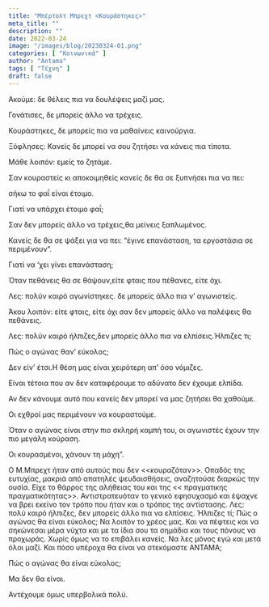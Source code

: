 ```yaml
---
title: "Μπέρτολτ Μπρεχτ <Κουράστηκες>"
meta_title: ""
description: ""
date: 2022-03-24
image: "/images/blog/20230324-01.png"
categories: [ "Κοινωνικά" ]
author: "Antama"
tags: [ "Τέχνη" ]
draft: false
---
```


Ακούμε: δε θέλεις πια να δουλέψεις μαζί μας.

Γονάτισες, δε μπορείς άλλο να τρέχεις.

Κουράστηκες, δε μπορείς πια να μαθαίνεις καινούργια.

Ξόφλησες: Κανείς δε μπορεί να σου ζητήσει να κάνεις πια τίποτα.

Μάθε λοιπόν: εμείς το ζητάμε.

Σαν κουραστείς κι αποκοιμηθείς κανείς δε θα σε ξυπνήσει πια να πει:

σήκω το φαΐ είναι έτοιμο.

Γιατί να υπάρχει έτοιμο φαΐ;

Σαν δεν μπορείς άλλο να τρέχεις,θα μείνεις ξαπλωμένος.

Κανείς δε θα σε ψάξει για να πει: “έγινε επανάσταση, τα εργοστάσια σε περιμένουν”.

Γιατί να ’χει γίνει επανάσταση;

Όταν πεθάνεις θα σε θάψουν,είτε φταις που πέθανες, είτε όχι.

Λες: πολύν καιρό αγωνίστηκες. δε μπορείς άλλο πια ν’ αγωνιστείς.

Άκου λοιπόν: είτε φταις, είτε όχι σαν δεν μπορείς άλλο να παλέψεις θα πεθάνεις.

Λες: πολύν καιρό ήλπιζες,δεν μπορείς άλλο πια να ελπίσεις.Ήλπιζες τι;

Πώς ο αγώνας θαν’ εύκολος;

Δεν είν’ έτσι.Η θέση μας είναι χειρότερη απ’ όσο νόμιζες.

Είναι τέτοια που αν δεν καταφέρουμε το αδύνατο δεν έχουμε ελπίδα.

Αν δεν κάνουμε αυτό που κανείς δεν μπορεί να μας ζητήσει θα χαθούμε.

Οι εχθροί μας περιμένουν να κουραστούμε.

Όταν ο αγώνας είναι στην πιο σκληρή καμπή του, οι αγωνιστές έχουν την πιο μεγάλη κούραση.

Οι κουρασμένοι, χάνουν τη μάχη”.

Ο Μ.Μπρεχτ ήταν από αυτούς που δεν <<κουραζόταν>>. Οπαδός της ευτυχίας, μακριά από απατηλές ψευδαισθήσεις, αναζητούσε
διαρκώς την ουσία. Είχε το θάρρος της αλήθειας του και της << πραγματικης πραγματικότητας>>. Αντιστρατευόταν το γενικό
εφησυχασμό και έψαχνε να βρει εκείνο τον τρόπο που ήταν και ο τρόπος της αντίστασης.
Λες: πολύ καιρό ήλπιζες, δεν μπορείς άλλο πια να ελπίσεις. Ήλπιζες τί; Πώς ο αγώνας θα είναι εύκολος;
Να λοιπόν το χρέος μας. Και να πέφτεις και να σηκώνεσαι μέρα νύχτα και με τα ίδια σου τα σημάδια και τους πόνους να
προχωράς. Χωρίς όμως να το επιβάλει κανείς. Να λες μόνος εγώ και μετά όλοι μαζί. Και πόσο υπέροχα θα είναι να στεκόμαστε
ΑΝΤΑΜΑ;

Πώς ο αγώνας θα είναι εύκολος;

Μα δεν θα είναι.

Αντέχουμε όμως υπερβολικά πολύ.
